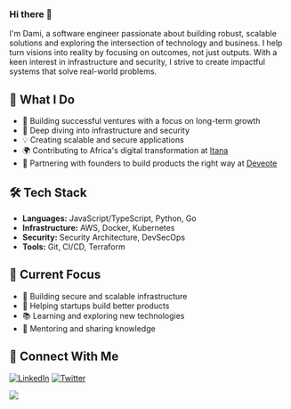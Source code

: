 ### Hi there 👋

I'm Dami, a software engineer passionate about building robust, scalable solutions and exploring the intersection of technology and business. I help turn visions into reality by focusing on outcomes, not just outputs. With a keen interest in infrastructure and security, I strive to create impactful systems that solve real-world problems.

## 🚀 What I Do

- 🔭 Building successful ventures with a focus on long-term growth
- 🎯 Deep diving into infrastructure and security
- 💡 Creating scalable and secure applications
- 🌍 Contributing to Africa's digital transformation at [Itana](https://itana.africa)
- 🤝 Partnering with founders to build products the right way at [Deveote](https://www.deveote.com)

## 🛠️ Tech Stack

- **Languages:** JavaScript/TypeScript, Python, Go
- **Infrastructure:** AWS, Docker, Kubernetes
- **Security:** Security Architecture, DevSecOps
- **Tools:** Git, CI/CD, Terraform

## 🌟 Current Focus

- 🔐 Building secure and scalable infrastructure
- 🚀 Helping startups build better products
- 📚 Learning and exploring new technologies
- 🤝 Mentoring and sharing knowledge

## 🤝 Connect With Me

[![LinkedIn](https://img.shields.io/badge/LinkedIn-Connect-blue)](https://www.linkedin.com/in/ibiyemidamilare/)
[![Twitter](https://img.shields.io/badge/Twitter-Follow-1DA1F2)](https://twitter.com/dudumalato)

![](https://komarev.com/ghpvc/?username=sauce-kode&color=blueviolet)
